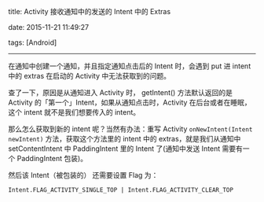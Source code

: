 title: Activity 接收通知中的发送的 Intent 中的 Extras

date: 2015-11-21 11:49:27

tags: [Android]

---

在通知中创建一个通知，并且指定通知点击后的 Intent 时，会遇到 put 进 intent 中的 extras 在启动的 Activity 中无法获取到的问题。

查了一下，原因是从通知进入 Activity 时， getIntent() 方法默认返回的是 Activity 的「第一个」Intent，如果从通知点击时，Activity 在后台或者在睡眠，这个 intent 就不是我们想要传入的 intent。

那么怎么获取到新的 intent 呢？当然有办法：重写 Activity `onNewIntent(Intent newIntent)` 方法，获取这个方法里的 intent 中的 extras，就是我们从通知中 setContentIntent 中 PaddingIntent 里的 Intent 了(通知中发送 Intent 需要有一个 PaddingIntent 包装)。

然后该 Intent（被包装的） 还需要设置 Flag 为：

    Intent.FLAG_ACTIVITY_SINGLE_TOP | Intent.FLAG_ACTIVITY_CLEAR_TOP
    
